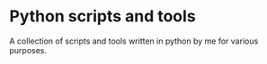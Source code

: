 # Python scripts and tools
A collection of scripts and tools written in python by me for various purposes.
